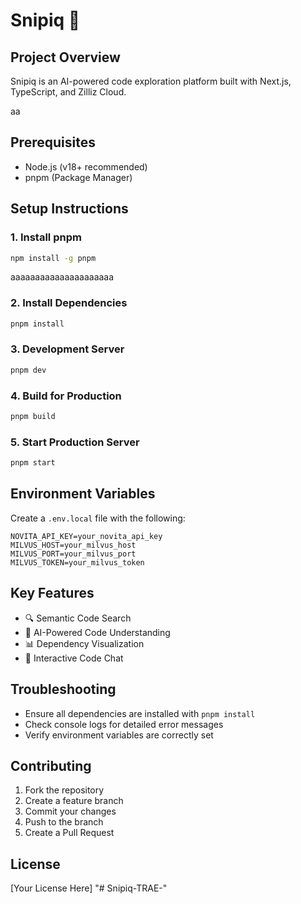 # Snipiq 🚀

## Project Overview
Snipiq is an AI-powered code exploration platform built with Next.js, TypeScript, and Zilliz Cloud.

aa

## Prerequisites
- Node.js (v18+ recommended)
- pnpm (Package Manager)

## Setup Instructions

### 1. Install pnpm
```bash
npm install -g pnpm
```
aaaaaaaaaaaaaaaaaaaaa
### 2. Install Dependencies
```bash
pnpm install
```

### 3. Development Server
```bash
pnpm dev
```

### 4. Build for Production
```bash
pnpm build
```

### 5. Start Production Server
```bash
pnpm start
```

## Environment Variables
Create a `.env.local` file with the following:
```
NOVITA_API_KEY=your_novita_api_key
MILVUS_HOST=your_milvus_host
MILVUS_PORT=your_milvus_port
MILVUS_TOKEN=your_milvus_token
```

## Key Features
- 🔍 Semantic Code Search
- 🤖 AI-Powered Code Understanding
- 📊 Dependency Visualization
- 💬 Interactive Code Chat

## Troubleshooting
- Ensure all dependencies are installed with `pnpm install`
- Check console logs for detailed error messages
- Verify environment variables are correctly set

## Contributing
1. Fork the repository
2. Create a feature branch
3. Commit your changes
4. Push to the branch
5. Create a Pull Request

## License
[Your License Here] 
"# Snipiq-TRAE-" 
